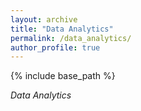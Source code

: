 ```yaml
---
layout: archive
title: "Data Analytics"
permalink: /data_analytics/
author_profile: true
---
```


{% include base_path %}

*Data Analytics*
